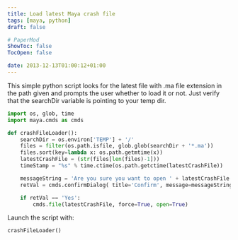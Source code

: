 ```yaml
---
title: Load latest Maya crash file
tags: [maya, python]
draft: false

# PaperMod
ShowToc: false
TocOpen: false

date: 2013-12-13T01:00:12+01:00
---
```


This simple python script looks for the latest file with .ma file extension in the path given and prompts the user whether to load it or not. Just verify that the searchDir variable is pointing to your temp dir.



```python
import os, glob, time
import maya.cmds as cmds

def crashFileLoader():
    searchDir = os.environ['TEMP'] + '/'
    files = filter(os.path.isfile, glob.glob(searchDir + '*.ma'))
    files.sort(key=lambda x: os.path.getmtime(x))
    latestCrashFile = (str(files[len(files)-1]))
    timeStamp = "%s" % time.ctime(os.path.getctime(latestCrashFile))

    messageString = 'Are you sure you want to open ' + latestCrashFile + ' created on ' + timeStamp + '?'
    retVal = cmds.confirmDialog( title='Confirm', message=messageString, button=['Yes','No'], defaultButton='Yes', cancelButton='No', dismissString='No' )

    if retVal == 'Yes':
        cmds.file(latestCrashFile, force=True, open=True)
```

Launch the script with:

```python
crashFileLoader()
```
